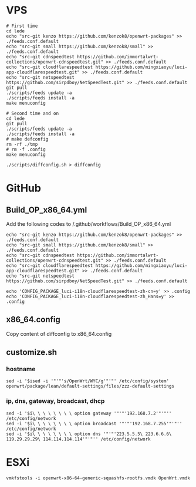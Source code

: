 # VPS

``` shell
# First time
cd lede
echo "src-git kenzo https://github.com/kenzok8/openwrt-packages" >> ./feeds.conf.default
echo "src-git small https://github.com/kenzok8/small" >> ./feeds.conf.default
echo "src-git cdnspeedtest https://github.com/immortalwrt-collections/openwrt-cdnspeedtest.git" >> ./feeds.conf.default
echo "src-git cloudflarespeedtest https://github.com/mingxiaoyu/luci-app-cloudflarespeedtest.git" >> ./feeds.conf.default
echo "src-git netspeedtest https://github.com/sirpdboy/NetSpeedTest.git" >> ./feeds.conf.default
git pull
./scripts/feeds update -a
./scripts/feeds install -a
make menuconfig
```

``` shell
# Second time and on
cd lede
git pull
./scripts/feeds update -a
./scripts/feeds install -a
# make defconfig
rm -rf ./tmp
# rm -f .config
make menuconfig
```

``` shell
./scripts/diffconfig.sh > diffconfig
```

# GitHub

## Build_OP_x86_64.yml

Add the following codes to /.github/workflows/Build_OP_x86_64.yml

``` shell
echo "src-git kenzo https://github.com/kenzok8/openwrt-packages" >> ./feeds.conf.default
echo "src-git small https://github.com/kenzok8/small" >> ./feeds.conf.default
echo "src-git cdnspeedtest https://github.com/immortalwrt-collections/openwrt-cdnspeedtest.git" >> ./feeds.conf.default
echo "src-git cloudflarespeedtest https://github.com/mingxiaoyu/luci-app-cloudflarespeedtest.git" >> ./feeds.conf.default
echo "src-git netspeedtest https://github.com/sirpdboy/NetSpeedTest.git" >> ./feeds.conf.default
```

``` shell
echo 'CONFIG_PACKAGE_luci-i18n-cloudflarespeedtest-zh-cn=y' >> .config
echo 'CONFIG_PACKAGE_luci-i18n-cloudflarespeedtest-zh_Hans=y' >> .config
```

## x86_64.config

Copy content of diffconfig to x86_64.config

## customize.sh

### hostname
``` shell
sed -i '$ised -i '"'"'s/OpenWrt/WYC/g'"'"' /etc/config/system' openwrt/package/lean/default-settings/files/zzz-default-settings
```

### ip, dns, gateway, broadcast, dhcp
``` shell
sed -i '$i\ \ \ \ \ \ \ \ option gateway '"'"'192.168.7.2'"'"'' /etc/config/network
sed -i '$i\ \ \ \ \ \ \ \ option broadcast '"'"'192.168.7.255'"'"'' /etc/config/network
sed -i '$i\ \ \ \ \ \ \ \ option dns '"'"'223.5.5.5\ 223.6.6.6\ 119.29.29.29\ 114.114.114.114'"'"'' /etc/config/network
```

# ESXi

``` shell
vmkfstools -i openwrt-x86-64-generic-squashfs-rootfs.vmdk OpenWrt.vmdk
```
